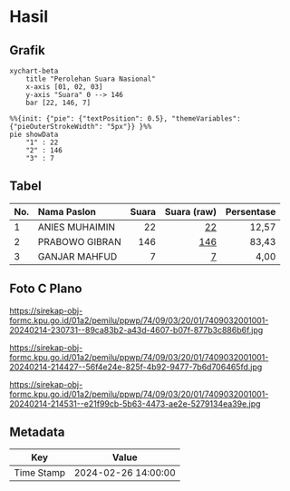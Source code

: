 # Hasil

## Grafik

```mermaid
xychart-beta
    title "Perolehan Suara Nasional"
    x-axis [01, 02, 03]
    y-axis "Suara" 0 --> 146
    bar [22, 146, 7]
```

```mermaid
%%{init: {"pie": {"textPosition": 0.5}, "themeVariables": {"pieOuterStrokeWidth": "5px"}} }%%
pie showData
    "1" : 22
    "2" : 146
    "3" : 7
```

## Tabel

| No. | Nama Paslon    | Suara | Suara (raw) | Persentase |
|:--- |:-------------- | -----:| -----------:| ----------:|
| 1   | ANIES MUHAIMIN | 22    | [22][p-1]   | 12,57      |
| 2   | PRABOWO GIBRAN | 146   | [146][p-2]  | 83,43      |
| 3   | GANJAR MAHFUD  | 7     | [7][p-3]    | 4,00       |


[p-1]: https://github.com/gigit-pemilu/pemilu-2024/blob/main/pilpres/hitung-suara/sub/74-sulawesi-tenggara/sub/09-konawe-utara/sub/03-langgikima/sub/2001-molore/sub/001-tps/sub/paslon-1.txt
[p-2]: https://github.com/gigit-pemilu/pemilu-2024/blob/main/pilpres/hitung-suara/sub/74-sulawesi-tenggara/sub/09-konawe-utara/sub/03-langgikima/sub/2001-molore/sub/001-tps/sub/paslon-2.txt
[p-3]: https://github.com/gigit-pemilu/pemilu-2024/blob/main/pilpres/hitung-suara/sub/74-sulawesi-tenggara/sub/09-konawe-utara/sub/03-langgikima/sub/2001-molore/sub/001-tps/sub/paslon-3.txt

## Foto C Plano

https://sirekap-obj-formc.kpu.go.id/01a2/pemilu/ppwp/74/09/03/20/01/7409032001001-20240214-230731--89ca83b2-a43d-4607-b07f-877b3c886b6f.jpg

https://sirekap-obj-formc.kpu.go.id/01a2/pemilu/ppwp/74/09/03/20/01/7409032001001-20240214-214427--56f4e24e-825f-4b92-9477-7b6d706465fd.jpg

https://sirekap-obj-formc.kpu.go.id/01a2/pemilu/ppwp/74/09/03/20/01/7409032001001-20240214-214531--e21f99cb-5b63-4473-ae2e-5279134ea39e.jpg


## Metadata

| Key        | Value               |
| ---------- | ------------------- |
| Time Stamp | 2024-02-26 14:00:00 |



